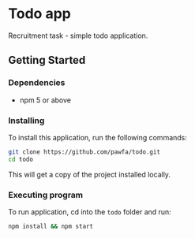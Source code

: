 # Todo app
Recruitment task - simple todo application.

## Getting Started

### Dependencies

- npm 5 or above

### Installing

To install this application, run the following commands:
```bash
git clone https://github.com/pawfa/todo.git
cd todo
```
This will get a copy of the project installed locally.

### Executing program
To run application, cd into the `todo` folder and run:
 
```bash
npm install && npm start
```